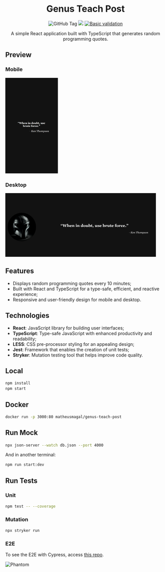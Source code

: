 <div align="center">

# Genus Teach Post

![GitHub Tag](https://img.shields.io/github/v/tag/matheusmfranco/genus-teach-post) ![](https://img.shields.io/badge/Framework-react-brightgreen) [![Basic validation](https://github.com/actions/labeler/actions/workflows/basic-validation.yml/badge.svg?branch=main)](https://github.com/actions/labeler/actions/workflows/basic-validation.yml)

A simple React application built with TypeScript that generates random programming quotes.

</div>

## Preview

### Mobile

<img src="/prints/mobile.png" height="300" />

### Desktop

<img src="/prints/desktop.png" height="200" />

## Features

- Displays random programming quotes every 10 minutes;
- Built with React and TypeScript for a type-safe, efficient, and reactive experience;
- Responsive and user-friendly design for mobile and desktop.

## Technologies

- **React**: JavaScript library for building user interfaces;
- **TypeScript**: Type-safe JavaScript with enhanced productivity and readability;
- **LESS**: CSS pre-processor styling for an appealing design;
- **Jest**: Framework that enables the creation of unit tests;
- **Stryker**: Mutation testing tool that helps improve code quality.

## Local

```bash
npm install
npm start
```

## Docker

```bash
docker run -p 3000:80 matheusmagal/genus-teach-post
```

## Run Mock

```bash
npx json-server --watch db.json --port 4000
```

And in another terminal:

```bash
npm run start:dev
```

## Run Tests

### Unit

```bash
npm test -- --coverage
```

### Mutation

```bash
npx stryker run
```

### E2E

To see the E2E with Cypress, access [this repo](https://github.com/MatheusMFranco/spreadReport).

![Phantom](https://64.media.tumblr.com/77972cf8d91bfd75e520f637f9795098/tumblr_n8qf1jYwcs1r0j0yso1_400.gif)
